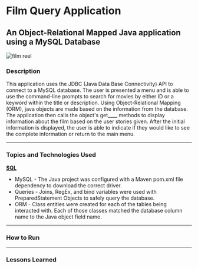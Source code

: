 # Film Query Application
## An Object-Relational Mapped Java application using a MySQL Database
<img src="http://clipart-library.com/data_images/206409.png" alt="film reel"/>

### Description
This application uses the JDBC (Java Data Base Connectivity) API to connect to a MySQL database. The user is presented a menu and is able to use the command-line prompts to search for movies by either ID or a keyword within the title or description. Using Object-Relational Mapping (ORM), java objects are made based on the information from the database. The application then calls the object's get____ methods to display information about the film based on the user stories given. After the initial information is displayed, the user is able to indicate if they would like to see the complete information or return to the main menu.

---

### Topics and Technologies Used
<u><strong>SQL</strong></u>
- MySQL - The Java project was configured with a Maven pom.xml file dependency to download the correct driver. 
- Queries - Joins, RegEx, and bind variables were used with PreparedStatement Objects to safely query the database.
- ORM - Class entities were created for each of the tables being interacted with. Each of those classes matched the database column name to the Java object field name. 


---

### How to Run

---

### Lessons Learned